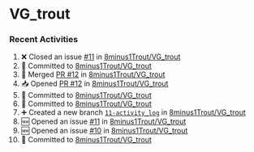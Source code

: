 # VG_trout
### Recent Activities
<!--START_SECTION:activity-->
1. ❌ Closed an issue [#11](https://github.com/8minus1Trout/VG_trout/issues/11) in [8minus1Trout/VG_trout](https://github.com/8minus1Trout/VG_trout)
2. 📝 Committed to [8minus1Trout/VG_trout](https://github.com/8minus1Trout/VG_trout/commit/b92a683106de1a87ccf0ceb138b38078a5f1cff3)
3. 🔀 Merged [PR #12](https://github.com/8minus1Trout/VG_trout/pull/12) in [8minus1Trout/VG_trout](https://github.com/8minus1Trout/VG_trout)
4. 📥 Opened [PR #12](https://github.com/8minus1Trout/VG_trout/pull/12) in [8minus1Trout/VG_trout](https://github.com/8minus1Trout/VG_trout)
5. 📝 Committed to [8minus1Trout/VG_trout](https://github.com/8minus1Trout/VG_trout/commit/10ed0a128d526514974ce13d811253e37f414826)
6. 📝 Committed to [8minus1Trout/VG_trout](https://github.com/8minus1Trout/VG_trout/commit/b92a683106de1a87ccf0ceb138b38078a5f1cff3)
7. ➕ Created a new branch [`11-activity_log`](https://github.com/8minus1Trout/VG_trout/tree/11-activity_log) in [8minus1Trout/VG_trout](https://github.com/8minus1Trout/VG_trout)
8. 🆕 Opened an issue [#11](https://github.com/8minus1Trout/VG_trout/issues/11) in [8minus1Trout/VG_trout](https://github.com/8minus1Trout/VG_trout)
9. 🆕 Opened an issue [#10](https://github.com/8minus1Trout/VG_trout/issues/10) in [8minus1Trout/VG_trout](https://github.com/8minus1Trout/VG_trout)
10. 📝 Committed to [8minus1Trout/VG_trout](https://github.com/8minus1Trout/VG_trout/commit/4fce0f22f7425222a67117b034063607bae81f91)
<!--END_SECTION:activity-->
